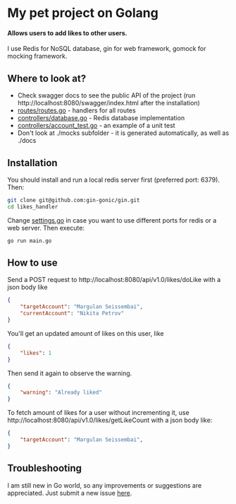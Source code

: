 # My pet project on Golang
#### Allows users to add likes to other users.

I use Redis for NoSQL database, gin for web framework, gomock for mocking framework.

## Where to look at?
- Check swagger docs to see the public API of the project (run http://localhost:8080/swagger/index.html after the installation)
- [routes/routes.go] - handlers for all routes
- [controllers/database.go] - Redis database implementation
- [controllers/account_test.go] - an example of a unit test
- Don't look at ./mocks subfolder - it is generated automatically, as well as ./docs

## Installation
You should install and run a local redis server first (preferred port: 6379). Then:
```sh
git clone git@github.com:gin-gonic/gin.git
cd likes_handler
```
Change [settings.go] in case you want to use different ports for redis or a web server. Then execute:
```sh
go run main.go
```

## How to use
Send a POST request to http://localhost:8080/api/v1.0/likes/doLike with a json body like
```json
{
    "targetAccount": "Margulan Seissembai",
    "currentAccount": "Nikita Petrov"
}
```
You'll get an updated amount of likes on this user, like
```json
{
    "likes": 1
}
```

Then send it again to observe the warning.
```json
{
    "warning": "Already liked"
}
```

To fetch amount of likes for a user without incrementing it, use http://localhost:8080/api/v1.0/likes/getLikeCount with a json body like:
```json
{
    "targetAccount": "Margulan Seissembai",
}
```

## Troubleshooting
I am still new in Go world, so any improvements or suggestions are appreciated. Just submit a new issue [here][submitIssue].

[submitIssue]: <https://github.com/gin-gonic/gin/issues/new>
[routes/routes.go]: <https://github.com/gin-gonic/gin/blob/master/.golangci.yml>
[controllers/database.go]: <https://github.com/gin-gonic/gin/blob/master/.golangci.yml>
[controllers/account_test.go]: <https://github.com/gin-gonic/gin/blob/master/.golangci.yml>
[settings.go]: <https://github.com/joemccann/dillinger>